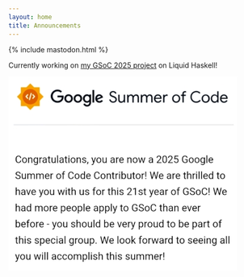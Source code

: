 ```yaml
---
layout: home
title: Announcements
---
```

{% include mastodon.html %}

Currently working on
[my GSoC 2025 project](https://summerofcode.withgoogle.com/programs/2025/projects/ALSN6wwr)
on Liquid Haskell!

![GSoC 2025 acceptance notification](imgs/gsoc-acceptance.jpg)
